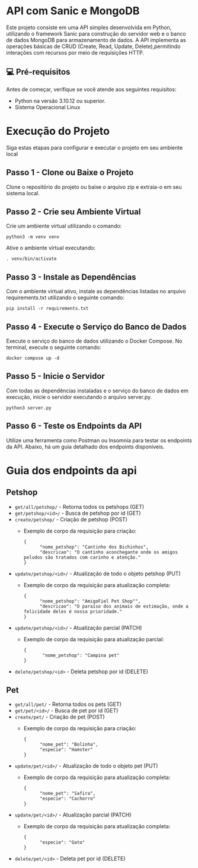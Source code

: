 # API com Sanic e MongoDB

Este projeto consiste em uma API simples desenvolvida em Python, utilizando o framework Sanic para construção do servidor web e o banco de dados MongoDB para armazenamento de dados. A API implementa as operações básicas de CRUD (Create, Read, Update, Delete),permitindo interações com recursos por meio de requisições HTTP.


## 💻 Pré-requisitos

Antes de começar, verifique se você atende aos seguintes requisitos:

- Python na versão 3.10.12 ou superior.
- Sistema Operacional Linux


# Execução do Projeto
Siga estas etapas para configurar e executar o projeto em seu ambiente local

## Passo 1 - Clone ou Baixe o Projeto
Clone o repositório do projeto ou baixe o arquivo zip e extraia-o em seu sistema local.

## Passo 2 - Crie seu Ambiente Virtual
Crie um ambiente virtual utilizando o comando:
```
python3 -m venv venv
```

Ative o ambiente virtual executando:
```
. venv/bin/activate
```

## Passo 3 - Instale as Dependências
Com o ambiente virtual ativo, instale as dependências listadas no arquivo requirements.txt utilizando o seguinte comando:
```
pip install -r requirements.txt
```

## Passo 4 - Execute o Serviço do Banco de Dados
Execute o serviço do banco de dados utilizando o Docker Compose. No terminal, execute o seguinte comando:
```
docker compose up -d
```

## Passo 5 - Inicie o Servidor
Com todas as dependências instaladas e o serviço do banco de dados em execução, inicie o servidor executando o arquivo server.py.
```
python3 server.py
```

## Passo 6 - Teste os Endpoints da API
Utilize uma ferramenta como Postman ou Insomnia para testar os endpoints da API. Abaixo, há um guia detalhado dos endpoints disponíveis.

# Guia dos endpoints da api

## Petshop
* `get/all/petshop/` - Retorna todos os petshops (GET)
* `get/petshop/<id>/` - Busca de petshop por id (GET)
* `create/petshop/` - Criação de petshop (POST)
    * Exemplo de corpo da requisição para criação:
      
      ```
      {
            "nome_petshop": "Cantinho dos Bichinhos",
            "descricao": "O cantinho aconchegante onde os amigos peludos são tratados com carinho e atenção."
      }
      ```
* `update/petshop/<id>/` - Atualização de todo o objeto petshop (PUT)
    * Exemplo de corpo da requisição para atualização completa:
      
      ```
      {
            "nome_petshop": "AmigoFiel Pet Shop"",
            "descricao": "O paraíso dos animais de estimação, onde a felicidade deles é nossa prioridade."
      }
      ```
* `update/petshop/<id>/` - Atualização parcial (PATCH)
    * Exemplo de corpo da requisição para atualização parcial:
      
      ```
      {
             "nome_petshop": "Campina pet"
      }
      ```
* `delete/petshop/<id>` - Deleta petshop por id (DELETE)

## Pet
* `get/all/pet/` - Retorna todos os pets (GET)
* `get/pet/<id>/` - Busca de pet por id (GET)
* `create/pet/` - Criação de pet (POST)
    * Exemplo de corpo da requisição para criação:
      
      ```
      {
            "nome_pet": "Bolinha",
            "especie": "Hamster"
      }
      ```
* `update/pet/<id>/` - Atualização de todo o objeto pet (PUT)
    * Exemplo de corpo da requisição para atualização completa:
      
      ```
      {
            "nome_pet": "Safira",
            "especie": "Cachorro"
      }
      ```
* `update/pet/<id>/` - Atualização parcial (PATCH)
    * Exemplo de corpo da requisição para atualização completa:
      
      ```
      {
            "especie": "Gato"
      }
      ```
* `delete/pet/<id>` - Deleta pet por id (DELETE)

